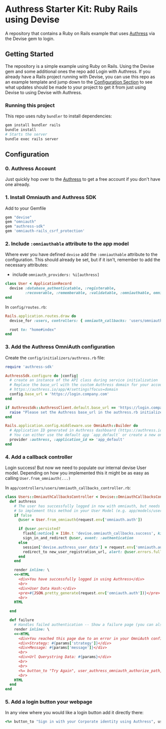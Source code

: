 # Authress Starter Kit: Ruby Rails using Devise

A repository that contains a Ruby on Rails example that uses [Authress](https://authress.io) via the Devise gem to login.

## Getting Started
The repository is a simple example using Ruby on Rails. Using the Devise gem and some additional ones the repo add Login with Authress. If you already have a Rails project running with Devise, you can use this repo as an example template and jump down to the [Configuration Section](#configuration) to see what updates should be made to your project to get it from just using Devise to using Devise with Authress.

### Running this project
This repo uses ruby `bundler` to install dependencies:

```sh
gem install bundler rails
bundle install
# Starts the server
bundle exec rails server
```

## Configuration

### 0. Authress Account
Just quickly hop over to the [Authress](https://authress.io/app/#/signup) to get a free account if you don't have one already.

### 1. Install Omniauth and Authress SDK

Add to your Gemfile
```rb
gem "devise"
gem "omniauth"
gem "authress-sdk"
gem 'omniauth-rails_csrf_protection'
```

### 2. Include `:omniauthable` attribute to the app model
Where ever you have defined `devise` add the `:omniauthable` attribute to the configuration. This should already be set, but if it isn't, remember to add the necessary attributes:
* include `omniauth_providers: %i[authress]`

```rb
class User < ApplicationRecord
  devise :database_authenticatable, :registerable,
         :recoverable, :rememberable, :validatable, :omniauthable, omniauth_providers: %i[authress]
end
```

In `config/routes.rb`:

```rb
Rails.application.routes.draw do
  devise_for :users, controllers: { omniauth_callbacks: 'users/omniauth_callbacks' }

  root to: "home#index" 
end
```

### 3. Add the Authress OmniAuth configuration

Create the `config/initializers/authress.rb` file:

```rb
require 'authress-sdk'

AuthressSdk.configure do |config|
  # create an instance of the API class during service initialization
  # Replace the base_url with the custom Authress domain for your account
  # https://authress.io/app/#/settings?focus=domain
  config.base_url = 'https://login.company.com'
end

if AuthressSdk::AuthressClient.default.base_url == 'https://login.company.com'
  raise "Please set the Authress base_url in the authress.rb initializer to your custom domain. The custom domain can be configured at https://authress.io/app/#/settings?focus=domain"
end

Rails.application.config.middleware.use OmniAuth::Builder do
  # Application ID generated in Authress dashboard (https://authress.io/app/#/settings?focus=applications)
  # You can either use the default app `app_default` or create a new one
  provider :authress, :application_id => 'app_default'
end

```

### 4. Add a callback controller

Login success! But now we need to populate our internal devise User model. Depending on how you implemented this it might be as easy as calling `User.from_omniauth(...)`

In `app/controllers/users/omniauth_callbacks_controller.rb`:

```rb
class Users::OmniauthCallbacksController < Devise::OmniauthCallbacksController
  def authress
    # The user has successfully logged in now with omniauth, but needs to be converted to your user model.
    # So implement this method in your User Model (e.g. app/models/user.rb) so that the @user is populated with the data that you need
    if false
      @user = User.from_omniauth(request.env['omniauth.auth'])

      if @user.persisted?
        flash[:notice] = I18n.t 'devise.omniauth_callbacks.success', kind: 'Authress'
        sign_in_and_redirect @user, event: :authentication
      else
        session['devise.authress_user_data'] = request.env['omniauth.auth'].except('extra') # Removing extra as it can overflow some session stores
        redirect_to new_user_registration_url, alert: @user.errors.full_messages.join("\n")
      end
    end

    render inline: \
    <<~HTML
      <div>You have successfully logged in using Authress</div>
      <br>
      <div>User Data Hash:</div>
      <pre>#{JSON.pretty_generate(request.env['omniauth.auth'])}</pre>
      <br>
    HTML

  end

  def failure
    # Handles failed authentication -- Show a failure page (you can also handle with a redirect)
    render inline: \
    <<~HTML
      <div>You reached this page due to an error in your OmniAuth configuration. Check the server logs</div>
      <div>Strategy: #{params['strategy']}</div>
      <div>Message: #{params['message']}</div>
      <br>
      <div>Url Querystring Data: #{params}</div>
      <br>
      <br>
      <%= button_to "Try Again", user_authress_omniauth_authorize_path, method: :post %>
      <br>
    HTML
  end
end
```

### 5. Add a login button your webpage

In any view where you would like a login button add it directly there:

```rb
<%= button_to "Sign in with your Corporate identity using Authress", user_authress_omniauth_authorize_path, method: :post %>
```
